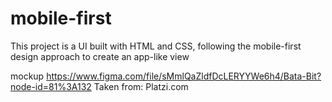 # mobile-first
This project is a UI built with HTML and CSS, following the mobile-first design approach to create an app-like view

mockup https://www.figma.com/file/sMmlQaZldfDcLERYYWe6h4/Bata-Bit?node-id=81%3A132
Taken from: Platzi.com
